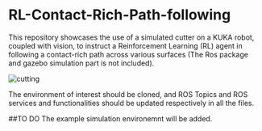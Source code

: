# RL-Contact-Rich-Path-following
This repository showcases the use of a simulated cutter on a KUKA robot, coupled with vision, to instruct a Reinforcement Learning (RL) agent in following a contact-rich path across various surfaces (The Ros package and gazebo simulation part is not included).

![cutting](https://github.com/aaflakiyan/RL-Contact-Rich-Path-following/assets/48828461/9a77b855-ba6a-41e6-94ac-945db1853238)

The environment of interest should be cloned, and ROS Topics and ROS services and functionalities should be updated respectively in all the files. 

##TO DO
The example simulation environemnt will be added. 

